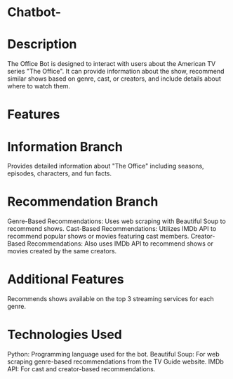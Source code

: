 # Chatbot-

# Description
The Office Bot is designed to interact with users about the American TV series "The Office". It can provide information about the show, recommend similar shows based on genre, cast, or creators, and include details about where to watch them.

# Features
# Information Branch
Provides detailed information about "The Office" including seasons, episodes, characters, and fun facts.

# Recommendation Branch
Genre-Based Recommendations: Uses web scraping with Beautiful Soup to recommend shows.
Cast-Based Recommendations: Utilizes IMDb API to recommend popular shows or movies featuring cast members.
Creator-Based Recommendations: Also uses IMDb API to recommend shows or movies created by the same creators.

# Additional Features
Recommends shows available on the top 3 streaming services for each genre.

# Technologies Used
Python: Programming language used for the bot.
Beautiful Soup: For web scraping genre-based recommendations from the TV Guide website.
IMDb API: For cast and creator-based recommendations.
